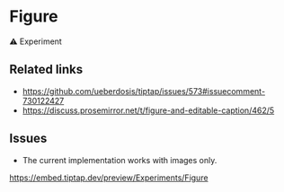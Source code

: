 # Figure

⚠️ Experiment

## Related links
* https://github.com/ueberdosis/tiptap/issues/573#issuecomment-730122427
* https://discuss.prosemirror.net/t/figure-and-editable-caption/462/5

## Issues
* The current implementation works with images only.

https://embed.tiptap.dev/preview/Experiments/Figure
